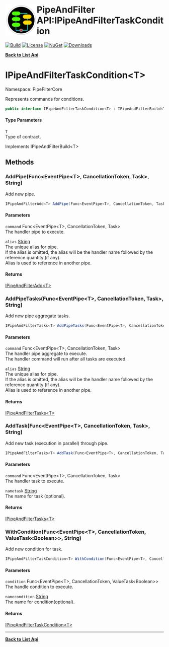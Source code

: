 # <img align="left" width="100" height="100" src="../images/icon.png">PipeAndFilter API:IPipeAndFilterTaskCondition<T> 

[![Build](https://github.com/FRACerqueira/PipeAndFilter/workflows/Build/badge.svg)](https://github.com/FRACerqueira/PipeAndFilter/actions/workflows/build.yml)
[![License](https://img.shields.io/badge/License-MIT-brightgreen.svg)](https://github.com/FRACerqueira/PipeAndFilter/blob/master/LICENSE)
[![NuGet](https://img.shields.io/nuget/v/PipeAndFilter)](https://www.nuget.org/packages/PipeAndFilter/)
[![Downloads](https://img.shields.io/nuget/dt/PipeAndFilter)](https://www.nuget.org/packages/PipeAndFilter/)

[**Back to List Api**](./apis.md)

# IPipeAndFilterTaskCondition&lt;T&gt;

Namespace: PipeFilterCore

Represents commands for conditions.

```csharp
public interface IPipeAndFilterTaskCondition<T> : IPipeAndFilterBuild<T>
```

#### Type Parameters

`T`<br>
Type of contract.

Implements IPipeAndFilterBuild&lt;T&gt;

## Methods

### <a id="methods-addpipe"/>**AddPipe(Func&lt;EventPipe&lt;T&gt;, CancellationToken, Task&gt;, String)**

Add new pipe.

```csharp
IPipeAndFilterAdd<T> AddPipe(Func<EventPipe<T>, CancellationToken, Task> command, string alias)
```

#### Parameters

`command` Func&lt;EventPipe&lt;T&gt;, CancellationToken, Task&gt;<br>
The handler pipe to execute.

`alias` [String](https://docs.microsoft.com/en-us/dotnet/api/system.string)<br>
The unique alias for pipe.
 <br>If the alias is omitted, the alias will be the handler name followed by the reference quantity (if any).<br>Alias ​​is used to reference in another pipe.

#### Returns

[IPipeAndFilterAdd&lt;T&gt;](./pipefiltercore.ipipeandfilteradd-1.md)

### <a id="methods-addpipetasks"/>**AddPipeTasks(Func&lt;EventPipe&lt;T&gt;, CancellationToken, Task&gt;, String)**

Add new pipe aggregate tasks.

```csharp
IPipeAndFilterTasks<T> AddPipeTasks(Func<EventPipe<T>, CancellationToken, Task> command, string alias)
```

#### Parameters

`command` Func&lt;EventPipe&lt;T&gt;, CancellationToken, Task&gt;<br>
The handler pipe aggregate to execute.
 <br>The handler command will run after all tasks are executed.

`alias` [String](https://docs.microsoft.com/en-us/dotnet/api/system.string)<br>
The unique alias for pipe.
 <br>If the alias is omitted, the alias will be the handler name followed by the reference quantity (if any).<br>Alias ​​is used to reference in another pipe.

#### Returns

[IPipeAndFilterTasks&lt;T&gt;](./pipefiltercore.ipipeandfiltertasks-1.md)

### <a id="methods-addtask"/>**AddTask(Func&lt;EventPipe&lt;T&gt;, CancellationToken, Task&gt;, String)**

Add new task (execution in parallel) through pipe.

```csharp
IPipeAndFilterTasks<T> AddTask(Func<EventPipe<T>, CancellationToken, Task> command, string nametask)
```

#### Parameters

`command` Func&lt;EventPipe&lt;T&gt;, CancellationToken, Task&gt;<br>
The handler task to execute.

`nametask` [String](https://docs.microsoft.com/en-us/dotnet/api/system.string)<br>
The name for task (optional).

#### Returns

[IPipeAndFilterTasks&lt;T&gt;](./pipefiltercore.ipipeandfiltertasks-1.md)

### <a id="methods-withcondition"/>**WithCondition(Func&lt;EventPipe&lt;T&gt;, CancellationToken, ValueTask&lt;Boolean&gt;&gt;, String)**

Add new condition for task.

```csharp
IPipeAndFilterTaskCondition<T> WithCondition(Func<EventPipe<T>, CancellationToken, ValueTask<Boolean>> condition, string namecondition)
```

#### Parameters

`condition` Func&lt;EventPipe&lt;T&gt;, CancellationToken, ValueTask&lt;Boolean&gt;&gt;<br>
The handle condition to execute.

`namecondition` [String](https://docs.microsoft.com/en-us/dotnet/api/system.string)<br>
The name for condition(optional).

#### Returns

[IPipeAndFilterTaskCondition&lt;T&gt;](./pipefiltercore.ipipeandfiltertaskcondition-1.md)


- - -
[**Back to List Api**](./apis.md)
